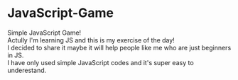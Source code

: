 # JavaScript-Game
Simple JavaScript Game! <Br>
Actully I'm learning JS and this is my exercise of the day! <br>
I decided to share it maybe it will help people like me who are just beginners in JS. <br>
I have only used simple JavaScript codes and it's super easy to underestand.<br>
